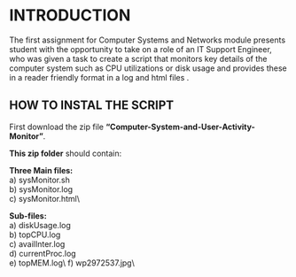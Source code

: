 # INTRODUCTION
The first assignment for Computer Systems and Networks module presents student with the opportunity to take on a role of an IT Support Engineer, who was given a task to create a script that monitors key details of the computer system such as CPU utilizations or disk usage and provides these in a reader friendly format in a log and html files .

## HOW TO INSTAL THE SCRIPT 
First download the zip file **“Computer-System-and-User-Activity-Monitor”**.



**This zip folder** should contain: 

**Three Main files:**\
a)	sysMonitor.sh\
b)	sysMonitor.log\
c)	sysMonitor.html\

**Sub-files:**\
a)	diskUsage.log\
b)	topCPU.log\
c)	availInter.log\
d)	currentProc.log\
e)	topMEM.log\\
f)	wp2972537.jpg\




